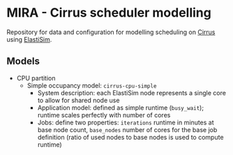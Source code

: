 # MIRA - Cirrus scheduler modelling 

Repository for data and configuration for modelling scheduling on 
[Cirrus](https://www.cirrus.ac.uk) using [ElastiSim](https://elastisim.github.io/).

## Models

* CPU partition
  - Simple occupancy model: `cirrus-cpu-simple`
    + System description: each ElastiSim node represents a single core to allow for shared node use
    + Application model: defined as simple runtime (`busy_wait`); runtime scales perfectly with number of cores
    + Jobs: define two properties: `iterations` runtime in minutes at base node count, `base_nodes` number of
      cores for the base job definition (ratio of used nodes to base nodes is used to compute runtime)
    